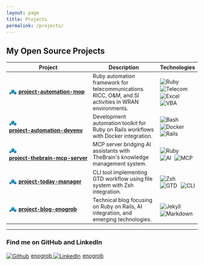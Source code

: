 ```yaml
---
layout: page
title: Projects
permalink: /projects/
---
```


<style>
table {
  width: 100%;
  table-layout: fixed;
}
table th:nth-child(1), table td:nth-child(1) {
  width: 35%;
}
table th:nth-child(2), table td:nth-child(2) {
  width: 50%;
}
table th:nth-child(3), table td:nth-child(3) {
  width: 15%;
}
</style>

## My Open Source Projects

| Project | Description | Technologies |
|---------|-------------|--------------|
| <img src="/assets/images/project.png" alt="Project" style="vertical-align: middle; width: 20px; margin-right: 5px;"><span style="font-size: 14px; white-space: nowrap;">[**project-automation-mop**](https://github.com/enogrob/project-automation-mop)</span> | Ruby automation framework for telecommunications RICC, O&M, and SI activities in WRAN environments. | <img src="https://cdn.jsdelivr.net/gh/devicons/devicon/icons/ruby/ruby-original.svg" alt="Ruby" width="20" height="20" style="vertical-align: middle; margin-right: 5px;"> <img src="https://cdn.jsdelivr.net/gh/devicons/devicon/icons/networkx/networkx-original.svg" alt="Telecom" width="20" height="20" style="vertical-align: middle; margin-right: 5px;"> <img src="https://img.icons8.com/color/48/microsoft-excel-2019.png" alt="Excel" width="20" height="20" style="vertical-align: middle; margin-right: 5px;"> <img src="https://img.icons8.com/fluency/48/microsoft-office-2019.png" alt="VBA" width="20" height="20" style="vertical-align: middle;"> |
| <img src="/assets/images/project.png" alt="Project" style="vertical-align: middle; width: 20px; margin-right: 5px;"><span style="font-size: 14px; white-space: nowrap;">[**project-automation-devenv**](https://github.com/enogrob/project-automation-devenv)</span> | Development automation toolkit for Ruby on Rails workflows with Docker integration. | <img src="https://cdn.jsdelivr.net/gh/devicons/devicon/icons/bash/bash-original.svg" alt="Bash" width="20" height="20" style="vertical-align: middle; margin-right: 5px;"> <img src="https://cdn.jsdelivr.net/gh/devicons/devicon/icons/docker/docker-original.svg" alt="Docker" width="20" height="20" style="vertical-align: middle; margin-right: 5px;"> <img src="https://cdn.jsdelivr.net/gh/devicons/devicon/icons/rails/rails-original-wordmark.svg" alt="Rails" width="20" height="20" style="vertical-align: middle;"> |
| <img src="/assets/images/project.png" alt="Project" style="vertical-align: middle; width: 20px; margin-right: 5px;"><span style="font-size: 14px; white-space: nowrap;">[**project-thebrain-mcp-server**](https://github.com/enogrob/project-thebrain-mcp-server)</span> | MCP server bridging AI assistants with TheBrain's knowledge management system. | <img src="https://cdn.jsdelivr.net/gh/devicons/devicon/icons/ruby/ruby-original.svg" alt="Ruby" width="20" height="20" style="vertical-align: middle; margin-right: 5px;"> <img src="https://cdn.jsdelivr.net/gh/devicons/devicon/icons/tensorflow/tensorflow-original.svg" alt="AI" width="20" height="20" style="vertical-align: middle; margin-right: 5px;"> <img src="https://cdn.jsdelivr.net/gh/devicons/devicon/icons/json/json-original.svg" alt="MCP" width="20" height="20" style="vertical-align: middle;"> |
| <img src="/assets/images/project.png" alt="Project" style="vertical-align: middle; width: 20px; margin-right: 5px;"><span style="font-size: 14px; white-space: nowrap;">[**project-today-manager**](https://github.com/enogrob/project-today-manager)</span> | CLI tool implementing GTD workflow using file system with Zsh integration. | <img src="https://cdn.jsdelivr.net/gh/devicons/devicon/icons/bash/bash-original.svg" alt="Zsh" width="20" height="20" style="vertical-align: middle; margin-right: 5px;"> <img src="https://cdn.jsdelivr.net/gh/devicons/devicon/icons/vim/vim-original.svg" alt="GTD" width="20" height="20" style="vertical-align: middle; margin-right: 5px;"> <img src="https://cdn.jsdelivr.net/gh/devicons/devicon/icons/linux/linux-original.svg" alt="CLI" width="20" height="20" style="vertical-align: middle;"> |
| <img src="/assets/images/project.png" alt="Project" style="vertical-align: middle; width: 20px; margin-right: 5px;"><span style="font-size: 14px; white-space: nowrap;">[**project-blog-enogrob**](https://github.com/enogrob/project-blog-enogrob)</span> | Technical blog focusing on Ruby on Rails, AI integration, and emerging technologies. | <img src="https://cdn.jsdelivr.net/gh/devicons/devicon/icons/jekyll/jekyll-original.svg" alt="Jekyll" width="20" height="20" style="vertical-align: middle; margin-right: 5px;"> <img src="https://cdn.jsdelivr.net/gh/devicons/devicon/icons/markdown/markdown-original.svg" alt="Markdown" width="20" height="20" style="vertical-align: middle;"> |

---

### Find me on GitHub and LinkedIn
<a href="https://github.com/enogrob" target="_blank" rel="noopener">
  <img src="/assets/images/github.ico" alt="Github" style="vertical-align: middle; width: 20px; margin-right: 5px;">enogrob
</a>

<a href="https://www.linkedin.com/in/enogrob/" target="_blank" rel="noopener">
  <img src="/assets/images/linkedin.ico" alt="LinkedIn" style="vertical-align: middle; width: 20px; margin-right: 5px;">enogrob
</a>
